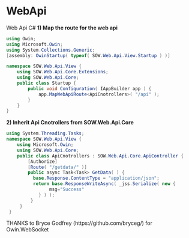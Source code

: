 # WebApi
Web Api C#
<b>1) Map the route for the web api </b>
```c#
using Owin;
using Microsoft.Owin;
using System.Collections.Generic;
[assembly: OwinStartup( typeof( SOW.Web.Api.View.Startup ) )]

namespace SOW.Web.Api.View {
    using SOW.Web.Api.Core.Extensions;
    using SOW.Web.Api.Core;
    public class Startup {
        public void Configuration( IAppBuilder app ) {
            app.MapWebApiRoute<ApiCnotrollers>( "/api" );
        }
    }
}
```
<b>2) Inherit Api Cnotrollers from SOW.Web.Api.Core </b>
```c#
using System.Threading.Tasks;
namespace SOW.Web.Api.View {
    using Microsoft.Owin;
    using SOW.Web.Api.Core;
    public class ApiCnotrollers : SOW.Web.Api.Core.ApiController {
        [Authorize]
        [Route( "/getdata/" )]
        public async Task<Task> GetData( ) {
          base.Response.ContentType = "application/json";
          return base.ResponseWriteAsync( _jss.Serialize( new {
                msg="Success"
            } ) );
         }
     }
 }
```
<p> THANKS to Bryce Godfrey (https://github.com/bryceg/) for Owin.WebSocket</p>
